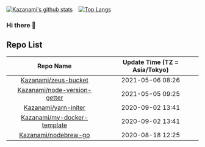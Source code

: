 
<!--<div class="profile_image" align="center">-->
  <!---->
  <!-- trigger -->
  <!--<p> Kazanami </p>-->
<!--</div>-->
<!--![](https://raw.githubusercontent.com/Kazanami/avatar-getter-node/master/Kazanami.png)&emsp;&emsp;&emsp;-->
[![Kazanami's github stats](https://github-readme-stats.vercel.app/api?username=Kazanami&theme=onedark&show_icons=true)](https://github.com/anuraghazra/github-readme-stats)&nbsp;&nbsp;&nbsp;
[![Top Langs](https://github-readme-stats.vercel.app/api/top-langs/?username=Kazanami&theme=onedark&show_icons=true)](https://github.com/anuraghazra/github-readme-stats)

### Hi there 👋

## Repo List
| Repo Name | Update Time (TZ = Asia/Tokyo) |
|:---------:|:-----------:|
|[Kazanami/zeus-bucket](https://github.com/Kazanami/zeus-bucket.git)|2021-05-06 08:26|
|[Kazanami/node-version-getter](https://github.com/Kazanami/node-version-getter.git)|2021-05-05 09:25|
|[Kazanami/yarn-initer](https://github.com/Kazanami/yarn-initer.git)|2020-09-02 13:41|
|[Kazanami/my-docker-template](https://github.com/Kazanami/my-docker-template.git)|2020-09-02 13:41|
|[Kazanami/nodebrew-go](https://github.com/Kazanami/nodebrew-go.git)|2020-08-18 12:25|
<!--
**Kazanami/Kazanami** is a ✨ _special_ ✨ repository because its `README.md` (this file) appears on your GitHub profile.

Here are some ideas to get you started:

- 🔭 I’m currently working on ...
- 🌱 I’m currently learning ...
- 👯 I’m looking to collaborate on ...
- 🤔 I’m looking for help with ...
- 💬 Ask me about ...
- 📫 How to reach me: ...
- 😄 Pronouns: ...
- ⚡ Fun fact: ...
-->
